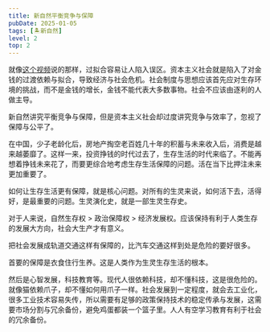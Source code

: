 ```yaml
---
title: 新自然平衡竞争与保障
pubDate: 2025-01-05
tags: [🏝新自然]
level: 2
top: 2
---
```


就像[这个视频](https://www.bilibili.com/video/BV1D362YpEGL/)说的那样，过拟合容易让人陷入误区。资本主义社会就是陷入了对金钱的过渡依赖与拟合，导致经济与社会危机。社会制度与思想应该首先应对生存环境的挑战，而不是金钱的增长，金钱不能代表大多数事物。社会不应该由逐利的人做主导。

新自然讲究平衡竞争与保障，但是资本主义社会却过度讲究竞争与效率了，忽视了保障与公平了。

在中国，少子老龄化后，房地产掏空老百姓几十年的积蓄与未来收入后，消费是越来越萎靡了。这样一来，投资挣钱的时代过去了，生存生活的时代来临了。不能再想着挣钱未来花了，而要更综合地考虑生存生活保障的问题。活在当下比押注未来更加重要了。

如何让生存生活更有保障，就是核心问题。对所有的生灵来说，如何活下去，活得好，是最重要的问题。生灵演化史，就是一部生灵生存史。

对于人来说，自然生存权 > 政治保障权 > 经济发展权。应该保持有利于人类生存的发展大方向，社会大生产才有意义。

把社会发展成轨道交通这样有保障的，比汽车交通这样到处是危险的要好很多。

首要的保障是衣食住行生养。这是人类作为生灵生存生活的根本。

然后是心智发展，科技教育等。现代人很依赖科技，却不懂科技，这是很危险的。就像猫依赖爪子，却不懂如何用爪子一样。社会发展到一定程度，就会去工业化，很多工业技术容易失传，所以需要有足够的政策保持技术的稳定传承与发展，这需要市场分割与冗余备份，避免鸡蛋都装一个篮子里。人人有空学习教育有利于社会的冗余备份。
